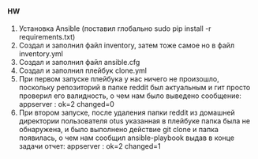 #### HW
1. Установка Ansible (поставил глобально sudo pip install -r requirements.txt)
2. Создал и заполнил файл inventory, затем тоже самое но в файл inventory.yml
3. Создал и заполнил файл ansible.cfg
4. Создал и заполнил плейбук clone.yml
5. При первом запуске плейбука у нас ничего не произошло, поскольку репозиторий в папке reddit был актуальным и гит просто проверил его валидность, о чем нам было выведено сообщение: appserver : ok=2 changed=0
6. При втором запуске, после удаления папки reddit из домашней директории пользователя otus указанная в плейбуке папка была не обнаружена, и было выполнено действие git clone и папка появилась, о чем нам сообщил ansible-playbook выдав в конце задачи отчет: appserver : ok=2 changed=1 
